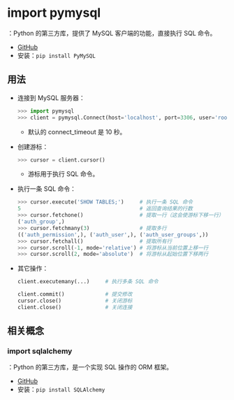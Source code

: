 # import pymysql

：Python 的第三方库，提供了 MySQL 客户端的功能，直接执行 SQL 命令。
- [GitHub](https://github.com/PyMySQL/PyMySQL)
- 安装：`pip install PyMySQL`

## 用法

- 连接到 MySQL 服务器：
  ```py
  >>> import pymysql
  >>> client = pymysql.Connect(host='localhost', port=3306, user='root', passwd='******', db='db1', charset='utf8mb4')
  ```
  - 默认的 connect_timeout 是 10 秒。

- 创建游标：
  ```py
  >>> cursor = client.cursor()
  ```
  - 游标用于执行 SQL 命令。

- 执行一条 SQL 命令：
  ```py
  >>> cursor.execute('SHOW TABLES;')     # 执行一条 SQL 命令
  5                                      # 返回查询结果的行数
  >>> cursor.fetchone()                  # 提取一行（这会使游标下移一行）
  ('auth_group',)
  >>> cursor.fetchmany(3)                # 提取多行
  (('auth_permission',), ('auth_user',), ('auth_user_groups',))
  >>> cursor.fetchall()                  # 提取所有行
  >>> cursor.scroll(-1, mode='relative') # 将游标从当前位置上移一行
  >>> cursor.scroll(2, mode='absolute')  # 将游标从起始位置下移两行
  ```

- 其它操作：
  ```py
  client.executemany(...)     # 执行多条 SQL 命令

  client.commit()             # 提交修改
  cursor.close()              # 关闭游标
  client.close()              # 关闭连接
  ```

## 相关概念

### import sqlalchemy

：Python 的第三方库，是一个实现 SQL 操作的 ORM 框架。
- [GitHub](https://github.com/sqlalchemy/sqlalchemy)
- 安装：`pip install SQLAlchemy`
